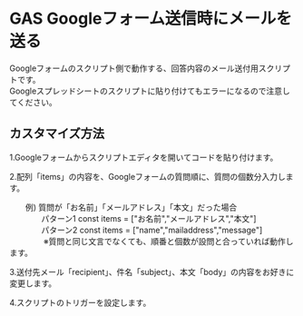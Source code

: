 # GAS  Googleフォーム送信時にメールを送る
Googleフォームのスクリプト側で動作する、回答内容のメール送付用スクリプトです。  
Googleスプレッドシートのスクリプトに貼り付けてもエラーになるので注意してください。  
  
## カスタマイズ方法  
  
1.Googleフォームからスクリプトエディタを開いてコードを貼り付けます。

2.配列「items」の内容を、Googleフォームの質問順に、質問の個数分入力します。  
  
　　例) 質問が「お名前」「メールアドレス」「本文」だった場合  
　　　　パターン1  const items = ["お名前","メールアドレス","本文"]  
　　　　パターン2  const items = ["name","mailaddress","message"]  
        　
　　　※質問と同じ文言でなくても、順番と個数が設問と合っていれば動作します。  
  
3.送付先メール「recipient」、件名「subject」、本文「body」の内容をお好きに変更します。
  
4.スクリプトのトリガーを設定します。
